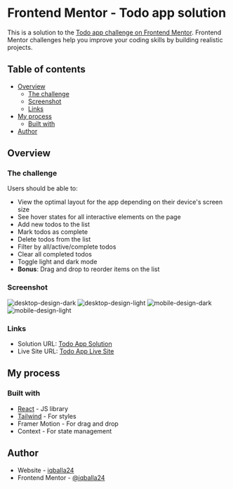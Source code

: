 # Frontend Mentor - Todo app solution

This is a solution to the [Todo app challenge on Frontend Mentor](https://www.frontendmentor.io/challenges/todo-app-Su1_KokOW). Frontend Mentor challenges help you improve your coding skills by building realistic projects. 

## Table of contents

- [Overview](#overview)
  - [The challenge](#the-challenge)
  - [Screenshot](#screenshot)
  - [Links](#links)
- [My process](#my-process)
  - [Built with](#built-with)
- [Author](#author)

## Overview

### The challenge

Users should be able to:

- View the optimal layout for the app depending on their device's screen size
- See hover states for all interactive elements on the page
- Add new todos to the list
- Mark todos as complete
- Delete todos from the list
- Filter by all/active/complete todos
- Clear all completed todos
- Toggle light and dark mode
- **Bonus**: Drag and drop to reorder items on the list

### Screenshot

![desktop-design-dark](https://user-images.githubusercontent.com/57162533/204100993-ee0b3bf5-57ab-4342-badb-20eabc342c51.jpg)
![desktop-design-light](https://user-images.githubusercontent.com/57162533/204101000-db75f495-af24-49f4-815f-baae0d2ed3fb.jpg)
![mobile-design-dark](https://user-images.githubusercontent.com/57162533/204101007-a2553742-38f1-42dc-bb7e-31b862fe6e35.jpg)
![mobile-design-light](https://user-images.githubusercontent.com/57162533/204101009-e7eca60a-53b8-4485-a648-10a486a9e031.jpg)

### Links

- Solution URL: [Todo App Solution](https://www.frontendmentor.io/challenges/todo-app-Su1_KokOW/hub/todo-app-using-react-and-context-GsQ0eXxueM)
- Live Site URL: [Todo App Live Site](https://todo-app-iqballa24.vercel.app)

## My process

### Built with

- [React](https://reactjs.org/) - JS library
- [Tailwind](https://tailwindcss.com/) - For styles
- Framer Motion - For drag and drop
- Context - For state management

## Author

- Website - [iqballa24](https://github.com/iqballa24)
- Frontend Mentor - [@iqballa24](https://www.frontendmentor.io/profile/iqballa24)
